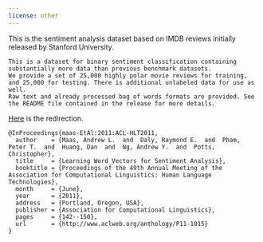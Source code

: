 ```yaml
---
license: other
---
```

This is the sentiment analysis dataset based on IMDB reviews initially released by Stanford University.

```
This is a dataset for binary sentiment classification containing substantially more data than previous benchmark datasets. 
We provide a set of 25,000 highly polar movie reviews for training, and 25,000 for testing. There is additional unlabeled data for use as well. 
Raw text and already processed bag of words formats are provided. See the README file contained in the release for more details.
```

[Here](http://ai.stanford.edu/~amaas/data/sentiment/) is the redirection.

```
@InProceedings{maas-EtAl:2011:ACL-HLT2011,
  author    = {Maas, Andrew L.  and  Daly, Raymond E.  and  Pham, Peter T.  and  Huang, Dan  and  Ng, Andrew Y.  and  Potts, Christopher},
  title     = {Learning Word Vectors for Sentiment Analysis},
  booktitle = {Proceedings of the 49th Annual Meeting of the Association for Computational Linguistics: Human Language Technologies},
  month     = {June},
  year      = {2011},
  address   = {Portland, Oregon, USA},
  publisher = {Association for Computational Linguistics},
  pages     = {142--150},
  url       = {http://www.aclweb.org/anthology/P11-1015}
}
```